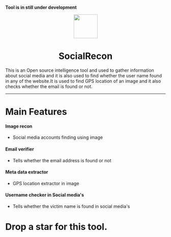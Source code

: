 <b>Tool is in still under development</b>

<p align="center">
  <img width="75" height="75" src="https://github.com/Ramalingasamy012/SocialRecon/blob/main/SOCIAL%20RECON(2).png">
</p>

<h1 align="center">SocialRecon</h1>

This is an Open source intelligence tool and used to gather information about social media and it is also used to find whether the user name found in any of the website.It is used to find GPS location of an image and it also checks whether the email is found or not.
<hr>

# Main Features

<h4> Image recon </h4>

- Social media accounts finding using image

<h4> Email verifier </h4>

- Tells whether the email address is found or not

<h4> Meta data extractor </h4>

- GPS location extractor in image

<h4> Username checker in Social media's </h4>

- Tells whether the victim name is found in social media's

# Drop a star for this tool.
